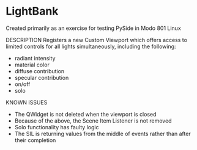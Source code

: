 LightBank
=========


Created primarily as an exercise for testing PySide in Modo 801 Linux

DESCRIPTION
Registers a new Custom Viewport which offers access to limited controls for all lights simultaneously, including the following:
- radiant intensity
- material color
- diffuse contribution
- specular contribution
- on/off
- solo

KNOWN ISSUES
- The QWidget is not deleted when the viewport is closed
- Because of the above, the Scene Item Listener is not removed
- Solo functionality has faulty logic
- The SIL is returning values from the middle of events rather than after their completion
